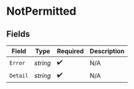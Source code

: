# NotPermitted


## Fields

| Field              | Type               | Required           | Description        |
| ------------------ | ------------------ | ------------------ | ------------------ |
| `Error`            | *string*           | :heavy_check_mark: | N/A                |
| `Detail`           | *string*           | :heavy_check_mark: | N/A                |